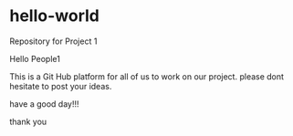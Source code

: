 # hello-world
Repository for Project 1

Hello People1


This is a Git Hub platform for all of us to work on our project. please dont hesitate to post your ideas.

have a good day!!!


thank you
